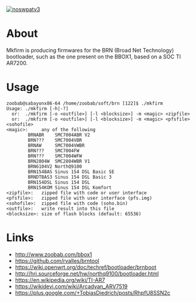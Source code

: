 [![noswpatv3](http://zoobab.wdfiles.com/local--files/start/noupcv3.jpg)](https://ffii.org/donate-now-to-save-europe-from-software-patents-says-ffii/)
# About

Mkfirm is producing firmwares for the BRN (Broad Net Technology) bootloader, such as the one present on the BBOX1, based on a SOC TI AR7200.

# Usage

```
zoobab@sabayonx86-64 /home/zoobab/soft/brn [122]$ ./mkfirm 
Usage: ./mkfirm [-h|-?]
  or:  ./mkfirm [-o <outfile>] [-l <blocksize>] -m <magic> <zipfile>
  or:  ./mkfirm [-o <outfile>] [-l <blocksize>] -m <magic> <pfsfile> <sohofile>
<magic>:     any of the following
        BRNABR    SMC7004ABR V2
        BRN???    SMC7004VBR
        BRNAW     SMC7004VWBR
        BRN???    SMC7004FW
        BRN???    SMC7004WFW
        BRN2804W  SMC2804WBR V1
        BRN6104V2 NorthQ9100
        BRN154BAS Sinus 154 DSL Basic SE
        BRNDTBAS3 Sinus 154 DSL Basic 3
        BRN154DSL Sinus 154 DSL
        BRN154KOM Sinus 154 DSL Komfort
<zipfile>:   zipped file with code or user interface
<pfsfile>:   zipped file with user interface (pfs.img)
<sohofile>:  zipped file with code (soho.bin)
<outfile>:   write result into this file
<blocksize>: size of flash blocks (default: 65536)
```

# Links

* http://www.zoobab.com/bbox1
* https://github.com/rvalles/brntool
* https://wiki.openwrt.org/doc/techref/bootloader/brnboot
* http://hri.sourceforge.net/hw/northq9100/bootloader.html
* https://en.wikipedia.org/wiki/TI-AR7
* https://wikidevi.com/wiki/Arcadyan_ARV7519
* https://plus.google.com/+TobiasDiedrich/posts/RhpfU8SSN2c
